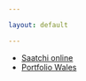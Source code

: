 ```yaml
---

layout: default

---
```


- [Saatchi online](http://www.saatchionline.com/Murphy)
- [Portfolio Wales](http://www.portfoliowales.com/)